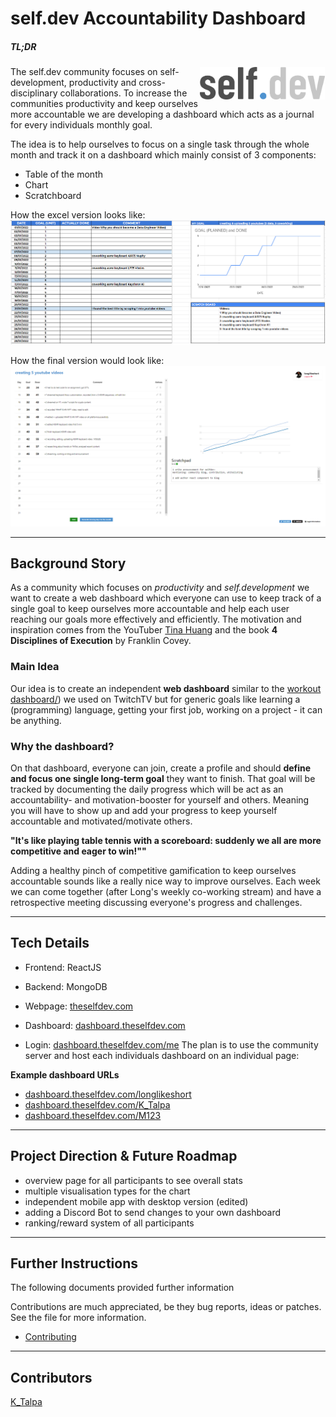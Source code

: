 # self.dev Accountability Dashboard

##### TL;DR
<img width='200' src="docs/screenshots/selfdev_logo.png?raw=true" align="right" hspace="1" vspace="1">

The self.dev community focuses on self-development, productivity and cross-disciplinary collaborations. To increase the communities productivity and keep ourselves more accountable we are developing a dashboard which acts as a journal for every individuals monthly goal.

The idea is to help ourselves to focus on a single task through the whole month and track it on a dashboard which
mainly consist of 3 components:
* Table of the month
* Chart
* Scratchboard

How the excel version looks like:
![Screenshot](docs/screenshots/BasicDashboardExample_excel.png?raw=true)

How the final version would look like:
![Screenshot](docs/screenshots/selfdevDashboard_example.png?raw=true)

---
## Background Story

As a community which focuses on _productivity_ and _self.development_ we want to create a web dashboard which everyone can use to keep track of a single goal to keep ourselves more accountable and help each user reaching our goals more effectively and efficiently. The motivation and inspiration comes from the YouTuber [Tina Huang](https://www.scoreboardswithtina.com/) and the book **4 Disciplines of Execution** by Franklin Covey.

### **Main Idea**
Our idea is to create an independent **web dashboard** similar to the  [workout dashboard/](https://dashboard-twitch.vercel.app/ "https://dashboard-twitch.vercel.app/")) we used on TwitchTV but for generic goals like learning a (programming) language, getting your first job, working on a project - it can be anything.

### **Why the dashboard?**
On that dashboard, everyone can join, create a profile and should **define and focus one single long-term goal** they want to finish. That goal will be tracked by documenting the daily progress which will be act as an accountability- and motivation-booster for yourself and others. Meaning you will have to show up and add your progress to keep yourself accountable and motivated/motivate others.

**"It's like playing table tennis with a scoreboard: suddenly we all are more competitive and eager to win!""**

Adding a healthy pinch of competitive gamification to keep ourselves accountable sounds like a really nice way to improve ourselves. Each week we can come together (after Long's weekly co-working stream) and have a retrospective meeting discussing everyone's progress and challenges.

---
## Tech Details
* Frontend: ReactJS
* Backend: MongoDB

* Webpage: [theselfdev.com](https://theselfdev.com)
* Dashboard: [dashboard.theselfdev.com](https://dashboard.theselfdev.com)
* Login: [dashboard.theselfdev.com/me](https://dashboard.theselfdev.com/me)
The plan is to use the community server and host each individuals dashboard on an individual page:

**Example dashboard URLs**
* [dashboard.theselfdev.com/longlikeshort](https://dashboard.theselfdev.com/longlikeshort)
* [dashboard.theselfdev.com/K_Talpa](https://dashboard.theselfdev.com/K_Talpa)
* [dashboard.theselfdev.com/M123](https://dashboard.theselfdev.com/M123)


---
## Project Direction & Future Roadmap

* overview page for all participants to see overall stats
* multiple visualisation types for the chart
* independent mobile app with desktop version (edited)
* adding a Discord Bot to send changes to your own dashboard
* ranking/reward system of all participants

---
## Further Instructions

The following documents provided further information

Contributions are much appreciated, be they bug reports, ideas or patches. See the file for more information.
 * [Contributing](CONTRIBUTING.md)

---

## Contributors
[K_Talpa](https://github.com/cchampou)
